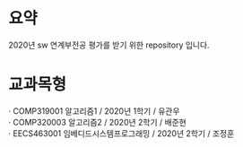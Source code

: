 # 요약

2020년 sw 연계부전공 평가를 받기 위한 repository 입니다.

# 교과목형
· COMP319001 알고리즘1 / 2020년 1학기 / 유관우  
· COMP320003 알고리즘2 / 2020년 2학기 / 배준현  
· EECS463001 임베디드시스템프로그래밍 / 2020년 2학기 / 조정훈  
